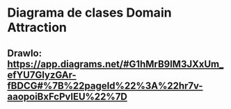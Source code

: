 #  Diagrama de clases Domain Attraction


## DrawIo: https://app.diagrams.net/#G1hMrB9lM3JXxUm_efYU7GlyzGAr-fBDCG#%7B%22pageId%22%3A%22hr7v-aaopoiBxFcPvlEU%22%7D

